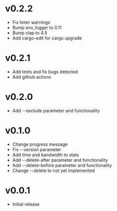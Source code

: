 # v0.2.2

- Fix linter warnings
- Bump env_logger to 0.11
- Bump clap to 4.5
- Add cargo-edit for cargo upgrade


# v0.2.1

- Add tests and fix bugs detected
- Add github actions


# v0.2.0

- Add --exclude parameter and functionality


# v0.1.0

- Change progress message
- Fix --version parameter
- Add time and bandwidth to stats
- Add --delete-after parameter and functionality
- Add --delete-before parameter and functionality
- Change --delete to not yet implemented


# v0.0.1

- Initial release

